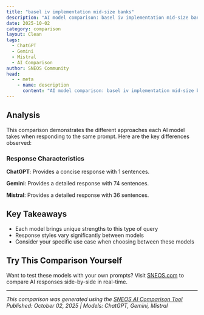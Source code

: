 ```yaml
---
title: "basel iv implementation mid-size banks"
description: "AI model comparison: basel iv implementation mid-size banks..."
date: 2025-10-02
category: comparison
layout: Clean
tags:
  - ChatGPT
  - Gemini
  - Mistral
  - AI Comparison
author: SNEOS Community
head:
  - - meta
    - name: description
      content: "AI model comparison: basel iv implementation mid-size banks..."
---
```


<ChatComparison
  title="basel iv implementation mid-size banks"
  prompt="basel iv implementation mid-size banks"
  :responses='{
    "ChatGPT": "Error calling OpenAI API.",
    "Gemini": "Basel IV implementation for mid-size banks is a significant undertaking that presents both challenges and opportunities. Here\u0027s a breakdown of the key considerations:\n\n**What is Basel IV? (A Brief Recap)**\n\nBasel IV isn\u0027t a new set of regulations but rather a package of revisions and refinements to the Basel III standards. It aims to address perceived inconsistencies and weaknesses in how banks calculate their risk-weighted assets (RWAs), making capital requirements more comparable across institutions.  Key areas impacted include:\n\n*   **Standardized Approach (SA) Revisions:** Overhaul of the standardized approaches for credit risk, operational risk, and market risk.\n*   **Internal Model Use Restrictions:** Greater limitations on the use of internal models for calculating capital requirements. This includes output floors based on standardized approaches.\n*   **Output Floor:** A floor on the RWAs calculated using internal models, typically set as a percentage (e.g., 72.5% under the finalized Basel IV) of the RWAs calculated using the standardized approaches.  This is a significant driver of increased capital requirements for banks currently relying on internal models.\n*   **Operational Risk:** A revised standardized approach replaces the more complex approaches.\n*   **Credit Valuation Adjustment (CVA) Risk:** Revised framework for measuring and managing CVA risk.\n\n**Impact on Mid-Size Banks:**\n\nMid-size banks are particularly affected by Basel IV for several reasons:\n\n*   **Resource Constraints:** Compared to larger institutions, they often have fewer resources (staff, technology, budget) to dedicate to implementation.\n*   **Model Reliance:** Some mid-size banks have invested in internal models, and the output floor will likely increase their capital requirements significantly.\n*   **Complexity:** The changes are complex and require a deep understanding of the regulations and their implications.\n*   **Data Requirements:** Basel IV often requires more granular and higher-quality data for both standardized approaches and model validation.\n*   **Competitive Landscape:** If their capital requirements increase disproportionately compared to larger banks, it could impact their competitiveness.\n\n**Key Implementation Challenges for Mid-Size Banks:**\n\n1.  **Data Availability and Quality:**\n    *   **Challenge:** Gathering, cleaning, and validating the necessary data to support the standardized approaches and model calibration. Many mid-size banks struggle with data silos and legacy systems.\n    *   **Mitigation:**\n        *   Invest in data governance and data quality frameworks.\n        *   Prioritize data remediation efforts based on materiality to Basel IV requirements.\n        *   Consider using data management solutions designed for regulatory reporting.\n\n2.  **Technology and Infrastructure:**\n    *   **Challenge:** Upgrading or replacing existing systems to accommodate the new calculations, reporting requirements, and model management processes.\n    *   **Mitigation:**\n        *   Conduct a thorough gap analysis of current technology infrastructure.\n        *   Consider a phased implementation approach.\n        *   Evaluate cloud-based solutions to reduce infrastructure costs.\n        *   Partner with technology vendors specializing in regulatory reporting.\n\n3.  **Model Development and Validation (if applicable):**\n    *   **Challenge:** Adapting and validating internal models to comply with the more stringent requirements and demonstrating their robustness. Dealing with the limitations imposed by the output floor.\n    *   **Mitigation:**\n        *   Enhance model governance and documentation.\n        *   Conduct rigorous backtesting and stress testing.\n        *   Engage independent model validation experts.\n        *   Explore potential model recalibration to optimize RWA calculations within the regulatory constraints.  Consider whether the cost of maintaining internal models outweighs the benefits under the new regime.\n\n4.  **Resource Allocation and Expertise:**\n    *   **Challenge:** Securing the necessary expertise in risk management, regulatory reporting, data science, and technology.\n    *   **Mitigation:**\n        *   Prioritize training and development for existing staff.\n        *   Consider hiring consultants or interim staff with Basel IV expertise.\n        *   Foster collaboration between risk, finance, and IT departments.\n\n5.  **Understanding and Interpreting the Regulations:**\n    *   **Challenge:** The complexity of the regulations makes it difficult to fully understand the implications and apply them correctly.\n    *   **Mitigation:**\n        *   Engage with regulators and industry groups to clarify ambiguities.\n        *   Attend industry conferences and workshops.\n        *   Establish a dedicated Basel IV implementation team with representatives from key departments.\n\n6.  **Output Floor Impact Assessment:**\n    *   **Challenge:** Accurately projecting the impact of the output floor on capital requirements and understanding the implications for lending capacity and profitability.\n    *   **Mitigation:**\n        *   Develop detailed pro forma capital forecasts under different scenarios.\n        *   Analyze the sensitivity of capital requirements to changes in model parameters and data inputs.\n        *   Develop strategies to optimize RWA calculations and mitigate the impact of the output floor.\n\n**Opportunities for Mid-Size Banks:**\n\n*   **Enhanced Risk Management:** Basel IV can force a more disciplined approach to risk management and improve the overall soundness of the bank.\n*   **Improved Data Quality:** The focus on data quality can lead to better decision-making across the organization.\n*   **Strategic Repositioning:** It may provide an opportunity to reassess the bank\u0027s strategic focus and potentially divest lines of business that are capital-intensive.\n*   **Competitive Advantage:**  Banks that implement Basel IV effectively and efficiently can gain a competitive advantage over those that lag behind.\n*   **Standardized Approach Optimization:**  Even if relying primarily on the standardized approach, banks should carefully evaluate the options within it to minimize RWA.\n\n**Implementation Strategies for Mid-Size Banks:**\n\n*   **Early Planning and Gap Analysis:**  Start early with a thorough assessment of the current state and the required changes.\n*   **Prioritization:** Focus on the most impactful areas first.\n*   **Phased Implementation:** Break the project into manageable phases.\n*   **Collaboration:** Foster strong collaboration between different departments.\n*   **Technology Solutions:** Leverage technology solutions to automate processes and improve efficiency.\n*   **Documentation:** Maintain thorough documentation of all implementation decisions and processes.\n*   **Regular Communication:** Maintain open communication with regulators and stakeholders.\n\n**Specific Areas to Focus On:**\n\n*   **Credit Risk Standardized Approach:** Understand the new risk weights and collateral recognition rules.\n*   **Operational Risk Standardized Approach:** Implement the new Business Indicator Component (BIC).\n*   **CVA Risk:** Understand the new framework and its implications for hedging strategies.\n*   **Model Risk Management:** Strengthen model governance and validation processes.\n\n**In summary:**\n\nBasel IV implementation is a complex and resource-intensive undertaking for mid-size banks.  However, by planning carefully, prioritizing effectively, and leveraging technology, they can successfully navigate the challenges and position themselves for long-term success.  Focusing on data quality, robust technology, and deep regulatory understanding are crucial for minimizing the impact on capital requirements and maintaining competitiveness.  Furthermore, a strategic assessment of the benefits and costs of internal models versus standardized approaches is vital to making informed decisions about future risk management practices.\n",
    "Mistral": "Basel IV, also known as the finalization of Basel III, is a set of international banking regulations developed by the Basel Committee on Banking Supervision to strengthen the regulation, supervision, and risk management of the banking sector. While Basel IV applies to all banks, its implementation can have specific implications for mid-size banks. Here are some key points to consider:\n\n### 1. **Capital Requirements**\n   - **Higher Capital Buffers**: Basel IV introduces stricter capital requirements, which may necessitate mid-size banks to hold more capital against their assets. This can impact their lending capacity and profitability.\n   - **Risk-Weighted Assets (RWAs)**: The framework includes more granular risk-weighted asset calculations, which could lead to higher capital requirements for certain types of assets.\n\n### 2. **Leverage Ratio**\n   - **Minimum Leverage Ratio**: Basel IV sets a minimum leverage ratio of 3%, which means banks must hold capital equivalent to at least 3% of their total assets. This can be particularly challenging for mid-size banks with a higher proportion of riskier assets.\n\n### 3. **Liquidity Requirements**\n   - **Liquidity Coverage Ratio (LCR)**: Banks must maintain high-quality liquid assets to cover net cash outflows over a 30-day stress period. This can be demanding for mid-size banks that may not have the same access to liquid assets as larger institutions.\n   - **Net Stable Funding Ratio (NSFR)**: This requires banks to maintain stable funding for their assets over a one-year period, which can affect the funding strategies of mid-size banks.\n\n### 4. **Operational Risk**\n   - **Standardized Measurement Approach (SMA)**: Basel IV introduces the SMA for operational risk, which simplifies the calculation but may result in higher capital requirements for some banks. Mid-size banks may need to invest in better risk management systems to comply.\n\n### 5. **Credit Risk**\n   - **Standardized Approach for Credit Risk (SA-CR)**: This approach requires more detailed risk-weighting of assets, which can be complex and resource-intensive for mid-size banks.\n   - **Internal Ratings-Based (IRB) Approach**: For banks using the IRB approach, Basel IV introduces stricter requirements and more rigorous validation processes, which can be challenging for mid-size banks with limited resources.\n\n### 6. **Market Risk**\n   - **Standardized Approach for Market Risk (SA-MR)**: This approach includes more detailed risk-weighting for trading book assets, which can affect mid-size banks engaged in trading activities.\n   - **Internal Models Approach (IMA)**: For banks using internal models, Basel IV introduces stricter validation and calibration requirements, which can be resource-intensive.\n\n### 7. **Reporting and Disclosure**\n   - **Enhanced Reporting**: Basel IV requires more detailed and frequent reporting, which can be burdensome for mid-size banks with limited compliance and reporting resources.\n   - **Disclosure Requirements**: Increased transparency and disclosure requirements can also be challenging for mid-size banks.\n\n### 8. **Implementation Challenges**\n   - **Resource Constraints**: Mid-size banks may face resource constraints in terms of capital, technology, and expertise needed to implement Basel IV requirements.\n   - **Compliance Costs**: The costs associated with compliance, including systems upgrades and training, can be significant for mid-size banks.\n\n### 9. **Regulatory Support**\n   - **Proportionality**: Some regulatory authorities may apply proportionality principles, allowing for a more tailored approach to implementation based on the size and complexity of the bank.\n   - **Transition Periods**: Regulators may provide transition periods to allow mid-size banks to gradually comply with the new requirements.\n\n### 10. **Strategic Considerations**\n   - **Business Model Adjustments**: Mid-size banks may need to adjust their business models to align with the new regulatory requirements, such as focusing on less capital-intensive activities.\n   - **Mergers and Acquisitions**: Some mid-size banks may consider mergers or acquisitions to achieve economies of scale and better manage regulatory compliance costs.\n\nIn summary, while Basel IV aims to enhance the resilience of the banking sector, its implementation poses specific challenges for mid-size banks. These banks will need to carefully plan and invest in resources to meet the new requirements while maintaining their competitive edge."
  }'
  published-date="13:20"
/>

## Analysis

This comparison demonstrates the different approaches each AI model takes when responding to the same prompt. Here are the key differences observed:

### Response Characteristics

**ChatGPT**: Provides a concise response with 1 sentences. 

**Gemini**: Provides a detailed response with 74 sentences. 

**Mistral**: Provides a detailed response with 36 sentences. 

## Key Takeaways

- Each model brings unique strengths to this type of query
- Response styles vary significantly between models
- Consider your specific use case when choosing between these models

## Try This Comparison Yourself

Want to test these models with your own prompts? Visit [SNEOS.com](https://sneos.com) to compare AI responses side-by-side in real-time.

---

*This comparison was generated using the [SNEOS AI Comparison Tool](https://sneos.com)*
*Published: October 02, 2025 | Models: ChatGPT, Gemini, Mistral*
